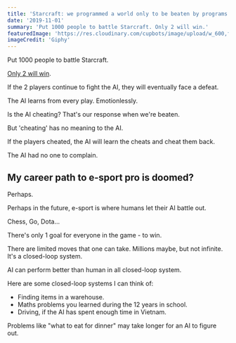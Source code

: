 ```yaml
---
title: 'Starcraft: we programmed a world only to be beaten by programs'
date: '2019-11-01'
summary: 'Put 1000 people to battle Starcraft. Only 2 will win.'
featuredImage: 'https://res.cloudinary.com/cupbots/image/upload/w_600,f_auto/v1656941676/game-console.jpg'
imageCredit: 'Giphy'
---
```


Put 1000 people to battle Starcraft.

[Only 2 will win](https://www.theverge.com/2019/10/30/20939147/deepmind-google-alphastar-starcraft-2-research-grandmaster-level).

If the 2 players continue to fight the AI, they will eventually face a defeat.

The AI learns from every play. Emotionlessly.

Is the AI cheating? That's our response when we're beaten.

But 'cheating' has no meaning to the AI.

If the players cheated, the AI will learn the cheats and cheat them back.

The AI had no one to complain.

## My career path to e-sport pro is doomed?

Perhaps.

Perhaps in the future, e-sport is where humans let their AI battle out.

Chess, Go, Dota...

There's only 1 goal for everyone in the game - to win.

There are limited moves that one can take. Millions maybe, but not infinite. It's a closed-loop system.

AI can perform better than human in all closed-loop system.

Here are some closed-loop systems I can think of:

- Finding items in a warehouse.
- Maths problems you learned during the 12 years in school.
- Driving, if the AI has spent enough time in Vietnam.

Problems like "what to eat for dinner" may take longer for an AI to figure out.
